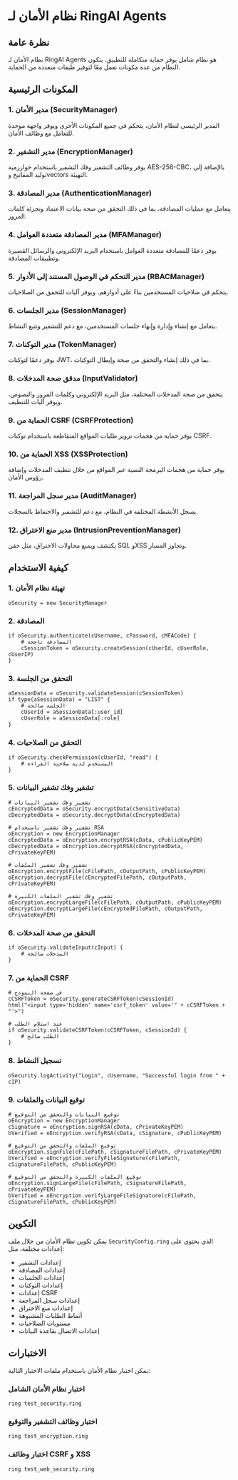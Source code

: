 # نظام الأمان لـ RingAI Agents

## نظرة عامة

نظام الأمان لـ RingAI Agents هو نظام شامل يوفر حماية متكاملة للتطبيق. يتكون النظام من عدة مكونات تعمل معًا لتوفير طبقات متعددة من الحماية.

## المكونات الرئيسية

### 1. مدير الأمان (SecurityManager)

المدير الرئيسي لنظام الأمان، يتحكم في جميع المكونات الأخرى ويوفر واجهة موحدة للتعامل مع وظائف الأمان.

### 2. مدير التشفير (EncryptionManager)

يوفر وظائف التشفير وفك التشفير باستخدام خوارزمية AES-256-CBC، بالإضافة إلى توليد المفاتيح وvectors التهيئة.

### 3. مدير المصادقة (AuthenticationManager)

يتعامل مع عمليات المصادقة، بما في ذلك التحقق من صحة بيانات الاعتماد وتجزئة كلمات المرور.

### 4. مدير المصادقة متعددة العوامل (MFAManager)

يوفر دعمًا للمصادقة متعددة العوامل باستخدام البريد الإلكتروني والرسائل القصيرة وتطبيقات المصادقة.

### 5. مدير التحكم في الوصول المستند إلى الأدوار (RBACManager)

يتحكم في صلاحيات المستخدمين بناءً على أدوارهم، ويوفر آليات للتحقق من الصلاحيات.

### 6. مدير الجلسات (SessionManager)

يتعامل مع إنشاء وإدارة وإنهاء جلسات المستخدمين، مع دعم للتشفير وتتبع النشاط.

### 7. مدير التوكنات (TokenManager)

يوفر دعمًا لتوكنات JWT، بما في ذلك إنشاء والتحقق من صحة وإبطال التوكنات.

### 8. مدقق صحة المدخلات (InputValidator)

يتحقق من صحة المدخلات المختلفة، مثل البريد الإلكتروني وكلمات المرور والنصوص، ويوفر آليات للتنظيف.

### 9. الحماية من CSRF (CSRFProtection)

يوفر حماية من هجمات تزوير طلبات المواقع المتقاطعة باستخدام توكنات CSRF.

### 10. الحماية من XSS (XSSProtection)

يوفر حماية من هجمات البرمجة النصية عبر المواقع من خلال تنظيف المدخلات وإضافة رؤوس الأمان.

### 11. مدير سجل المراجعة (AuditManager)

يسجل الأنشطة المختلفة في النظام، مع دعم للتشفير والاحتفاظ بالسجلات.

### 12. مدير منع الاختراق (IntrusionPreventionManager)

يكتشف ويمنع محاولات الاختراق، مثل حقن SQL وXSS وتجاوز المسار.

## كيفية الاستخدام

### 1. تهيئة نظام الأمان

```ring
oSecurity = new SecurityManager
```

### 2. المصادقة

```ring
if oSecurity.authenticate(cUsername, cPassword, cMFACode) {
    # المصادقة ناجحة
    cSessionToken = oSecurity.createSession(cUserId, cUserRole, cUserIP)
}
```

### 3. التحقق من الجلسة

```ring
aSessionData = oSecurity.validateSession(cSessionToken)
if type(aSessionData) = "LIST" {
    # الجلسة صالحة
    cUserId = aSessionData[:user_id]
    cUserRole = aSessionData[:role]
}
```

### 4. التحقق من الصلاحيات

```ring
if oSecurity.checkPermission(cUserId, "read") {
    # المستخدم لديه صلاحية القراءة
}
```

### 5. تشفير وفك تشفير البيانات

```ring
# تشفير وفك تشفير البيانات
cEncryptedData = oSecurity.encryptData(cSensitiveData)
cDecryptedData = oSecurity.decryptData(cEncryptedData)

# تشفير وفك تشفير باستخدام RSA
oEncryption = new EncryptionManager
cEncryptedData = oEncryption.encryptRSA(cData, cPublicKeyPEM)
cDecryptedData = oEncryption.decryptRSA(cEncryptedData, cPrivateKeyPEM)

# تشفير وفك تشفير الملفات
oEncryption.encryptFile(cFilePath, cOutputPath, cPublicKeyPEM)
oEncryption.decryptFile(cEncryptedFilePath, cOutputPath, cPrivateKeyPEM)

# تشفير وفك تشفير الملفات الكبيرة
oEncryption.encryptLargeFile(cFilePath, cOutputPath, cPublicKeyPEM)
oEncryption.decryptLargeFile(cEncryptedFilePath, cOutputPath, cPrivateKeyPEM)
```

### 6. التحقق من صحة المدخلات

```ring
if oSecurity.validateInput(cInput) {
    # المدخلات صالحة
}
```

### 7. الحماية من CSRF

```ring
# في صفحة النموذج
cCSRFToken = oSecurity.generateCSRFToken(cSessionId)
html("<input type='hidden' name='csrf_token' value='" + cCSRFToken + "'>")

# عند استلام الطلب
if oSecurity.validateCSRFToken(cCSRFToken, cSessionId) {
    # الطلب صالح
}
```

### 8. تسجيل النشاط

```ring
oSecurity.logActivity("Login", cUsername, "Successful login from " + cIP)
```

### 9. توقيع البيانات والملفات

```ring
# توقيع البيانات والتحقق من التوقيع
oEncryption = new EncryptionManager
cSignature = oEncryption.signRSA(cData, cPrivateKeyPEM)
bVerified = oEncryption.verifyRSA(cData, cSignature, cPublicKeyPEM)

# توقيع الملفات والتحقق من التوقيع
oEncryption.signFile(cFilePath, cSignatureFilePath, cPrivateKeyPEM)
bVerified = oEncryption.verifyFileSignature(cFilePath, cSignatureFilePath, cPublicKeyPEM)

# توقيع الملفات الكبيرة والتحقق من التوقيع
oEncryption.signLargeFile(cFilePath, cSignatureFilePath, cPrivateKeyPEM)
bVerified = oEncryption.verifyLargeFileSignature(cFilePath, cSignatureFilePath, cPublicKeyPEM)
```

## التكوين

يمكن تكوين نظام الأمان من خلال ملف `SecurityConfig.ring` الذي يحتوي على إعدادات مختلفة، مثل:

- إعدادات التشفير
- إعدادات المصادقة
- إعدادات الجلسات
- إعدادات التوكنات
- إعدادات CSRF
- إعدادات سجل المراجعة
- إعدادات منع الاختراق
- أنماط الطلبات المشبوهة
- مستويات الصلاحيات
- إعدادات الاتصال بقاعدة البيانات

## الاختبارات

يمكن اختبار نظام الأمان باستخدام ملفات الاختبار التالية:

### اختبار نظام الأمان الشامل

```
ring test_security.ring
```

### اختبار وظائف التشفير والتوقيع

```
ring test_encryption.ring
```

### اختبار وظائف CSRF و XSS

```
ring test_web_security.ring
```
